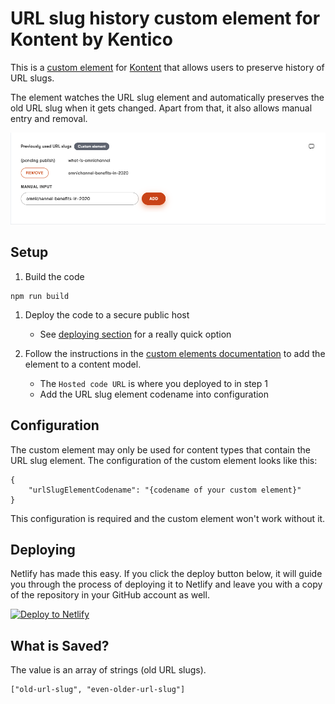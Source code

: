 # URL slug history custom element for Kontent by Kentico

This is a [custom element](https://kontent.ai/learn/tutorials/develop-apps/integrate/content-editing-extensions) for [Kontent](https://kontent.ai) that allows users to preserve history of URL slugs.

The element watches the URL slug element and automatically preserves the old URL slug when it gets changed. Apart from that, it also allows manual entry and removal.

![Screenshot of custom element](custom-element-screenshot.png)

## Setup

1. Build the code

```
npm run build
```

1. Deploy the code to a secure public host
    * See [deploying section](#Deploying) for a really quick option

1. Follow the instructions in the [custom elements documentation](https://kontent.ai/learn/tutorials/develop-apps/integrate/content-editing-extensions#a-displaying-your-custom-editor-in-kontent) to add the element to a content model.
    * The `Hosted code URL` is where you deployed to in step 1
    * Add the URL slug element codename into configuration

## Configuration

The custom element may only be used for content types that contain the URL slug element. The configuration of the custom element looks like this:

```
{
    "urlSlugElementCodename": "{codename of your custom element}"
}
```
This configuration is required and the custom element won't work without it.

## Deploying

Netlify has made this easy. If you click the deploy button below, it will guide you through the process of deploying it to Netlify and leave you with a copy of the repository in your GitHub account as well.

[![Deploy to Netlify](https://www.netlify.com/img/deploy/button.svg)](https://app.netlify.com/start/deploy?repository=https://github.com/ondrabus/kontent-url-slug-history-custom-element)

## What is Saved?

The value is an array of strings (old URL slugs).

```
["old-url-slug", "even-older-url-slug"]
```


